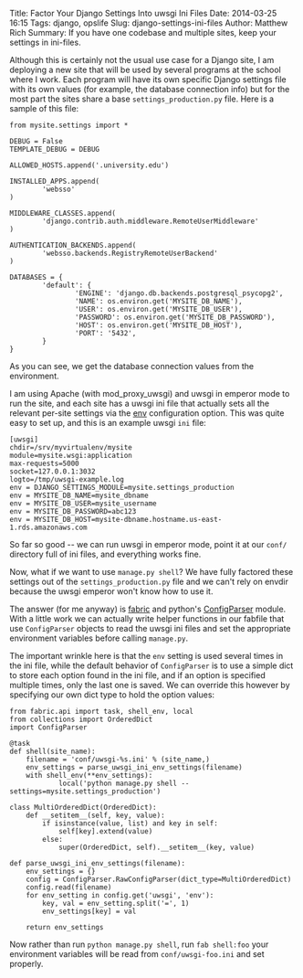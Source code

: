 Title: Factor Your Django Settings Into uwsgi Ini Files
Date: 2014-03-25 16:15
Tags: django, opslife
Slug: django-settings-ini-files
Author: Matthew Rich
Summary: If you have one codebase and multiple sites, keep your settings in ini-files.

Although this is certainly not the usual use case for a Django site, I am
deploying a new site that will be used by several programs at the school where
I work. Each program will have its own specific Django settings file with its
own values (for example, the database connection info) but for the most part
the sites share a base `settings_production.py` file. Here is a sample of this
file:

	from mysite.settings import *

	DEBUG = False
	TEMPLATE_DEBUG = DEBUG

	ALLOWED_HOSTS.append('.university.edu')

	INSTALLED_APPS.append(
			'websso'
	)

	MIDDLEWARE_CLASSES.append(
			'django.contrib.auth.middleware.RemoteUserMiddleware'
	)

	AUTHENTICATION_BACKENDS.append(
			'websso.backends.RegistryRemoteUserBackend'
	)

	DATABASES = {
			'default': {
					'ENGINE': 'django.db.backends.postgresql_psycopg2',
					'NAME': os.environ.get('MYSITE_DB_NAME'),
					'USER': os.environ.get('MYSITE_DB_USER'),
					'PASSWORD': os.environ.get('MYSITE_DB_PASSWORD'),
					'HOST': os.environ.get('MYSITE_DB_HOST'),
					'PORT': '5432',
			}
	}

As you can see, we get the database connection values from the environment.

I am using Apache (with mod_proxy_uwsgi) and uwsgi in emperor mode to run the
site, and each site has a uwsgi ini file that actually sets all the relevant
per-site settings via the
[env](http://uwsgi-docs.readthedocs.org/en/latest/Options.html#env)
configuration option. This was quite easy to set up, and this is an example
uwsgi `ini` file:

	[uwsgi]
	chdir=/srv/myvirtualenv/mysite
	module=mysite.wsgi:application
	max-requests=5000
	socket=127.0.0.1:3032
	logto=/tmp/uwsgi-example.log
	env = DJANGO_SETTINGS_MODULE=mysite.settings_production
	env = MYSITE_DB_NAME=mysite_dbname
	env = MYSITE_DB_USER=mysite_username
	env = MYSITE_DB_PASSWORD=abc123
	env = MYSITE_DB_HOST=mysite-dbname.hostname.us-east-1.rds.amazonaws.com

So far so good -- we can run uwsgi in emperor mode, point it at our `conf/`
directory full of ini files, and everything works fine.

Now, what if we want to use `manage.py shell`? We have fully factored these
settings out of the `settings_production.py` file and we can't rely on envdir
because the uwsgi emperor won't know how to use it.

The answer (for me anyway) is [fabric](http://fabric.readthedocs.org/) and
python's [ConfigParser](http://docs.python.org/2/library/configparser.html)
module. With a little work we can actually write helper functions in our
fabfile that use `ConfigParser` objects to read the uwsgi ini files and set the
appropriate environment variables before calling `manage.py`.

The important wrinkle here is that the `env` setting is used several times in
the ini file, while the default behavior of `ConfigParser` is to use a simple
dict to store each option found in the ini file, and if an option is specified
multiple times, only the last one is saved. We can override this however by
specifying our own dict type to hold the option values:

	from fabric.api import task, shell_env, local
	from collections import OrderedDict
	import ConfigParser

	@task
	def shell(site_name):
		filename = 'conf/uwsgi-%s.ini' % (site_name,)
		env_settings = parse_uwsgi_ini_env_settings(filename)
		with shell_env(**env_settings):
				local('python manage.py shell --settings=mysite.settings_production')

	class MultiOrderedDict(OrderedDict):
		def __setitem__(self, key, value):
			if isinstance(value, list) and key in self:
				self[key].extend(value)
			else:
				super(OrderedDict, self).__setitem__(key, value)

	def parse_uwsgi_ini_env_settings(filename):
		env_settings = {}
		config = ConfigParser.RawConfigParser(dict_type=MultiOrderedDict)
		config.read(filename)
		for env_setting in config.get('uwsgi', 'env'):
			key, val = env_setting.split('=', 1)
			env_settings[key] = val

		return env_settings


Now rather than run `python manage.py shell`, run `fab shell:foo` your
environment variables will be read from `conf/uwsgi-foo.ini` and set properly.

